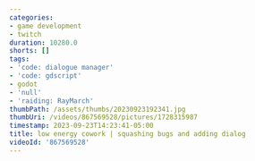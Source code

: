 ```yaml
---
categories:
- game development
- twitch
duration: 10280.0
shorts: []
tags:
- 'code: dialogue manager'
- 'code: gdscript'
- godot
- 'null'
- 'raiding: RayMarch'
thumbPath: /assets/thumbs/20230923192341.jpg
thumbUri: /videos/867569528/pictures/1728315987
timestamp: 2023-09-23T14:23:41-05:00
title: low energy cowork | squashing bugs and adding dialog
videoId: '867569528'
---
```

